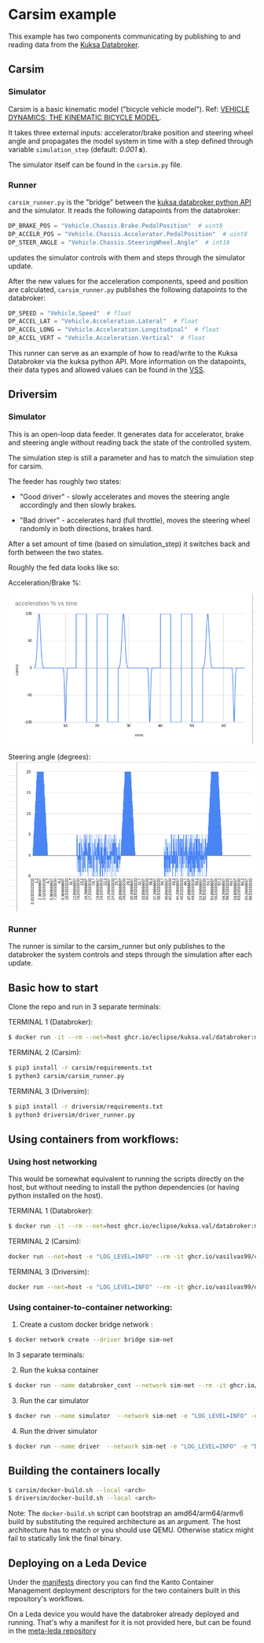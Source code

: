 # Carsim example

This example has two components communicating by publishing to and reading data from the [Kuksa Databroker](https://github.com/eclipse/kuksa.val/tree/master/kuksa_databroker).

## Carsim

### Simulator

Carsim is a basic kinematic model ("bicycle vehicle model"). Ref: [VEHICLE DYNAMICS: THE KINEMATIC BICYCLE MODEL](https://thef1clan.com/2020/09/21/vehicle-dynamics-the-kinematic-bicycle-model/).

It takes three external inputs: accelerator/brake position and steering wheel angle and propagates the model system in time with a step defined through variable `simulation_step` (default: _0.001 **s**_).

The simulator itself can be found in the `carsim.py` file.

### Runner

`carsim_runner.py` is the "bridge" between the [kuksa databroker python API](https://pypi.org/project/kuksa-client/) and the simulator. It reads the following datapoints from the databroker:

```python
DP_BRAKE_POS = "Vehicle.Chassis.Brake.PedalPosition"  # uint8
DP_ACCELR_POS = "Vehicle.Chassis.Accelerator.PedalPosition"  # uint8
DP_STEER_ANGLE = "Vehicle.Chassis.SteeringWheel.Angle"  # int16
```

updates the simulator controls with them and steps through the simulator update.

After the new values for the acceleration components, speed and position are calculated, `carsim_runner.py` publishes the following datapoints to the databroker:

```python
DP_SPEED = "Vehicle.Speed"  # float
DP_ACCEL_LAT = "Vehicle.Acceleration.Lateral"  # float
DP_ACCEL_LONG = "Vehicle.Acceleration.Longitudinal"  # float
DP_ACCEL_VERT = "Vehicle.Acceleration.Vertical"  # float
```

This runner can serve as an example of how to read/write to the Kuksa Databroker via the kuksa python API. More information on the datapoints, their data types and allowed values can be found in the [VSS](https://digitalauto.netlify.app/model/J1zHH8k08FsgerR62SI4/cvi).

## Driversim

### Simulator

This is an open-loop data feeder. It generates data for accelerator, brake and steering angle without reading back the state of the controlled system.

The simulation step is still a parameter and has to match the simulation step for carsim.

The feeder has roughly two states:
- "Good driver" - slowly accelerates and moves the steering angle accordingly and then slowly brakes.

- "Bad driver" - accelerates hard (full throttle), moves the steering wheel randomly in both directions, brakes hard.

After a set amount of time (based on simulation_step) it switches back and forth between the two states.

Roughly the fed data looks like so:

Acceleration/Brake %:

![Acceleration](driversim/data_plots/driversim_acceleration_brake.png)


Steering angle (degrees):
![Steering angle](driversim/data_plots/driversim_steer_angle.png)



### Runner

The runner is similar to the carsim_runner but only publishes to the databroker the system controls and steps through the simulation after each update.

## Basic how to start

Clone the repo and run in 3 separate terminals:

TERMINAL 1 (Databroker): 

```bash
$ docker run -it --rm --net=host ghcr.io/eclipse/kuksa.val/databroker:master
```

TERMINAL 2 (Carsim): 

```bash
$ pip3 install -r carsim/requirements.txt 
$ python3 carsim/carsim_runner.py
```

TERMINAL 3 (Driversim): 

```bash
$ pip3 install -r driversim/requirements.txt 
$ python3 driversim/driver_runner.py
```

## Using containers from workflows:

### Using host networking

This would be somewhat equivalent to running the scripts directly on the host, but without needing to 
install the python dependencies (or having python installed on the host).



TERMINAL 1 (Databroker): 

```bash
$ docker run -it --rm --net=host ghcr.io/eclipse/kuksa.val/databroker:master
```

TERMINAL 2 (Carsim): 

```bash
docker run --net=host -e "LOG_LEVEL=INFO" --rm -it ghcr.io/vasilvas99/carsim:main
```

TERMINAL 3 (Driversim): 

```bash
docker run --net=host -e "LOG_LEVEL=INFO" --rm -it ghcr.io/vasilvas99/driversim:main
```


### Using container-to-container networking:

1) Create a custom docker bridge network :

```bash
$ docker network create --driver bridge sim-net
```

In 3 separate terminals:


2) Run the kuksa container

```bash
$ docker run --name databroker_cont --network sim-net --rm -it ghcr.io/eclipse/kuksa.val/databroker:master
```

3) Run the car simulator

```bash
$ docker run --name simulator  --network sim-net -e "LOG_LEVEL=INFO" -e "DATABROKER_ADDRESS=databroker_cont:55555" --rm -it ghcr.io/vasilvas99/carsim:main
```

4) Run the driver simulator 

```bash
$ docker run --name driver  --network sim-net -e "LOG_LEVEL=INFO" -e "DATABROKER_ADDRESS=databroker_cont:55555" --rm -it ghcr.io/vasilvas99/driversim:main
```

## Building the containers locally

```bash
$ carsim/docker-build.sh --local <arch>
$ driversim/docker-build.sh --local <arch>
```

Note: The `docker-build.sh` script can bootstrap an amd64/arm64/armv6 build by substituting the required architecture as an argument. The host architecture has to match <arch> or you should use QEMU. Otherwise staticx might fail to statically link the final binary.


## Deploying on a Leda Device

Under the [manifests](manifests/) directory you can find the Kanto Container Management deployment descriptors for the two containers built in this repository's workflows.

On a Leda device you would have the databroker already deployed and running. That's why a manifest for it is not provided here, but can be found in the [meta-leda repository](https://github.com/SoftwareDefinedVehicle/meta-leda-fork/blob/main/meta-leda-components/recipes-sdv/eclipse-leda/kanto-containers/core/databroker.json)

